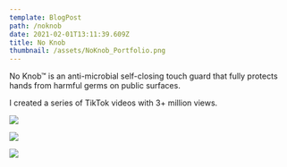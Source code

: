 ```yaml
---
template: BlogPost
path: /noknob
date: 2021-02-01T13:11:39.609Z
title: No Knob
thumbnail: /assets/NoKnob_Portfolio.png
---
```

No Knob™ is an anti-microbial self-closing touch guard that fully protects hands from harmful germs on public surfaces.

I created a series of TikTok videos with 3+ million views.

![](/assets/NoKnob_ThriftStore.png)



![](/assets/NoKnob_Downtown.png)

![](/assets/NoKnob_Supermarket.png)
